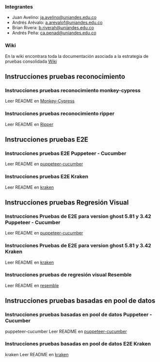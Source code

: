 ### Integrantes

- Juan Avelino: ja.avelino@uniandes.edu.co
- Andrés Arévalo: a.arevalof@uniandes.edu.co
- Brian Rivera: b.riverah@uniandes.edu.co
- Andrés Peña: ca.penad@uniandes.edu.co

### Wiki

En la wiki encontrara toda la documentación asociada a la estrategia de pruebas consolidada [Wiki](https://github.com/MISW4103-PA-202410/estrategia-ghost-consolidada/wiki)

## Instrucciones pruebas reconocimiento

### Instrucciones pruebas reconocimiento monkey-cypress

Leer README en [Monkey-Cypress](https://github.com/MISW4103-PA-202410/estrategia-ghost-consolidada/blob/main/Pruebas%20de%20reconocimiento/monkey-cypress/README.md)


### Instrucciones pruebas reconocimiento ripper

Leer README en [Ripper](https://github.com/MISW4103-PA-202410/estrategia-ghost-consolidada/tree/main/Pruebas%20de%20reconocimiento/Rippupet%20-%20Ripper)

## Instrucciones pruebas E2E 

### Instrucciones pruebas E2E Puppeteer - Cucumber

Leer README en [puppeteer-cucumber](https://github.com/MISW4103-PA-202410/estrategia-ghost-consolidada/blob/main/Pruebas%20e2e/puppeteer-cucumber/README.md)

### Instrucciones pruebas E2E Kraken

Leer README en [kraken](https://github.com/MISW4103-PA-202410/estrategia-ghost-consolidada/blob/main/Pruebas%20E2E/kraken/README.md)


## Instrucciones pruebas Regresión Visual
### Instrucciones Pruebas de E2E para version ghost 5.81 y 3.42 Puppeteer - Cucumber

Leer README en [puppeteer-cucumber]()

### Instrucciones Pruebas de E2E para version ghost 5.81 y 3.42 Kraken

Leer README en [kraken](https://github.com/MISW4103-PA-202410/estrategia-ghost-consolidada/blob/main/Pruebas%20regresi%C3%B3n%20visual/kraken/README.md)

### Instrucciones pruebas de regresión visual Resemble

Leer README en [resemble](https://github.com/MISW4103-PA-202410/estrategia-ghost-consolidada/blob/main/Pruebas%20regresi%C3%B3n%20visual/resemble/README.md)


## Instrucciones pruebas basadas en pool de datos

### Instrucciones pruebas basadas en pool de datos Puppeteer - Cucumber
puppeteer-cucumber
Leer README en [puppeteer-cucumber](https://github.com/MISW4103-PA-202410/estrategia-ghost-consolidada/blob/main/Pruebas%20e2e/puppeteer-cucumber/README.md)

### Instrucciones pruebas basadas en pool de datos E2E Kraken
kraken
Leer README en [kraken](https://github.com/MISW4103-PA-202410/estrategia-ghost-consolidada/blob/main/Validaci%C3%B3n%20de%20datos/kraken-cucumber-validacion-datos/README.md)

